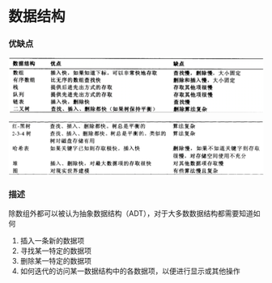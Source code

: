 # 数据结构

### 优缺点

![image-20200404195920774](../all_images/image-20200404195920774.png)

![image-20200404195955696](../all_images/image-20200404195955696.png)

### 描述

除数组外都可以被认为抽象数据结构（ADT），对于大多数数据结构都需要知道如何

1. 插入一条新的数据项
2. 寻找某一特定的数据项
3. 删除某一特定的数据项
4. 如何迭代的访问某一数据结构中的各数据项，以便进行显示或其他操作